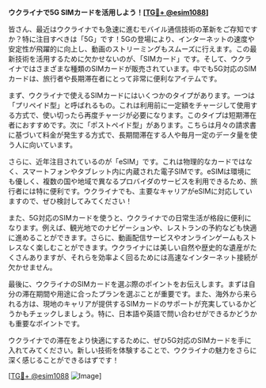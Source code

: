 **ウクライナで5G SIMカードを活用しよう！[[TG💪+ @esim1088](https://t.me/s/esim1088)]**

皆さん、最近はウクライナでも急速に進むモバイル通信技術の革新をご存知ですか？特に注目すべきは「5G」です！5Gの登場により、インターネットの速度や安定性が飛躍的に向上し、動画のストリーミングもスムーズに行えます。この最新技術を活用するために欠かせないのが、「SIMカード」です。そして、ウクライナではさまざまな種類のSIMカードが販売されています。中でも5G対応のSIMカードは、旅行者や長期滞在者にとって非常に便利なアイテムです。

まず、ウクライナで使えるSIMカードにはいくつかのタイプがあります。一つは「プリペイド型」と呼ばれるもの。これは利用前に一定額をチャージして使用する方式で、使い切ったら再度チャージが必要になります。このタイプは短期滞在者におすすめです。次に「ポストペイド型」があります。こちらは月々の請求書に基づいて料金が発生する方式で、長期間滞在する人や毎月一定のデータ量を使う人に向いています。

さらに、近年注目されているのが「eSIM」です。これは物理的なカードではなく、スマートフォンやタブレット内に内蔵された電子SIMです。eSIMは環境にも優しく、複数の国や地域で異なるプロバイダのサービスを利用できるため、旅行者には特に便利です。ウクライナでも、主要なキャリアがeSIMに対応していますので、ぜひ検討してみてください！

また、5G対応のSIMカードを使うと、ウクライナでの日常生活が格段に便利になります。例えば、観光地でのナビゲーションや、レストランの予約なども快適に進めることができます。さらに、動画配信サービスやオンラインゲームもストレスなく楽しむことができます。ウクライナには美しい自然や歴史的な遺産がたくさんありますが、それらを効率よく回るためには高速なインターネット接続が欠かせません。

最後に、ウクライナのSIMカードを選ぶ際のポイントをお伝えします。まずは自分の滞在期間や用途に合ったプランを選ぶことが重要です。また、海外から来られる方は、現地のキャリアが提供するSIMカードのサポートが充実しているかどうかもチェックしましょう。特に、日本語や英語で問い合わせができるかどうかも重要なポイントです。

ウクライナでの滞在をより快適にするために、ぜひ5G対応のSIMカードを手に入れてみてください。新しい技術を体験することで、ウクライナの魅力をさらに深く感じることができるはずです！

[[TG💪+ @esim1088](https://t.me/s/esim1088) ![Image](https://i.postimg.cc/Y0z9fWf4/image.png)]